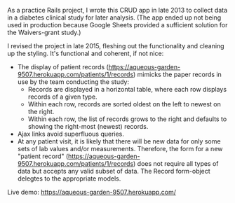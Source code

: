 As a practice Rails project, I wrote this CRUD app in late 2013 to collect data in a diabetes clinical study for later analysis. (The app ended up not being used in production because Google Sheets provided a sufficient solution for the Waivers-grant study.)

I revised the project in late 2015, fleshing out the functionality and cleaning up the styling. It's functional and coherent, if not nice:
*   The display of patient records (https://aqueous-garden-9507.herokuapp.com/patients/1/records) mimicks the paper records in use by the team conducting the study:
    *   Records are displayed in a horizontal table, where each row displays records of a given type.
    *   Within each row, records are sorted oldest on the left to newest on the right.
    *   Within each row, the list of records grows to the right and defaults to showing the right-most (newest) records.
*   Ajax links avoid superfluous queries.
*   At any patient visit, it is likely that there will be new data for only some sets of lab values and/or measurements. Therefore, the form for a new "patient record" (https://aqueous-garden-9507.herokuapp.com/patients/1/records) does not require all types of data but accepts any valid subset of data. The Record form-object delegtes to the appropriate models.

Live demo: https://aqueous-garden-9507.herokuapp.com/

